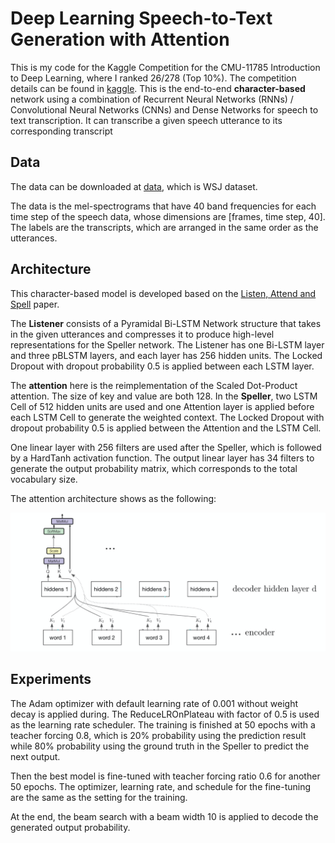 # Deep Learning Speech-to-Text Generation with Attention

This is my code for the Kaggle Competition for the CMU-11785 Introduction to Deep Learning, where I ranked 26/278 (Top 10%). The competition details can be found in [kaggle](https://www.kaggle.com/c/11-785-s20-hw4p2). This is the end-to-end **character-based** network using a combination of Recurrent Neural Networks (RNNs) / Convolutional Neural Networks (CNNs) and Dense Networks for speech to text transcription. It can transcribe a given speech utterance to its corresponding transcript

## Data

The data can be downloaded at [data](https://www.kaggle.com/c/11-785-s20-hw4p2/data), which is WSJ dataset.

The data is the mel-spectrograms that have 40 band frequencies for each time step of the speech data, whose dimensions are [frames, time step, 40]. The labels are the transcripts, which are arranged in the same order as the utterances.

## Architecture

This character-based model is developed based on the [Listen, Attend and Spell](https://arxiv.org/pdf/1508.01211.pdf) paper.

The **Listener** consists of a Pyramidal Bi-LSTM Network structure that takes in the given utterances and compresses it to produce high-level representations for the Speller network. The Listener has one Bi-LSTM layer and three pBLSTM layers, and each layer has 256 hidden units. The Locked Dropout with dropout probability 0.5 is applied between each LSTM layer.


The **attention** here is the reimplementation of the Scaled Dot-Product attention. The size of key and value are both 128. In the **Speller**, two LSTM Cell of 512 hidden units are used and one Attention layer is applied before each LSTM Cell to generate the weighted context. The Locked Dropout with dropout probability 0.5 is applied between the Attention and the LSTM Cell.

One linear layer with 256 filters are used after the Speller, which is followed by a HardTanh activation function. The output linear layer has 34 filters to generate the output probability matrix, which corresponds to the total vocabulary size.

The attention architecture shows as the following:

![figure](attention.png) 

## Experiments

The Adam optimizer with default learning rate of 0.001 without weight decay is applied during. The ReduceLROnPlateau with factor of 0.5 is used as the learning rate scheduler. The training is finished at 50 epochs with a teacher forcing 0.8, which is 20% probability using the prediction result while 80% probability using the ground truth in the Speller to predict the next output.

Then the best model is fine-tuned with teacher forcing ratio 0.6 for another 50 epochs. The optimizer, learning rate, and schedule for the fine-tuning are the same as the setting for the training.

At the end, the beam search with a beam width 10 is applied to decode the generated output probability.
